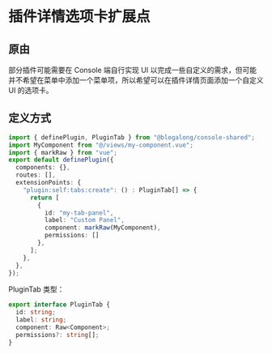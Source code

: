 # 插件详情选项卡扩展点

## 原由

部分插件可能需要在 Console 端自行实现 UI 以完成一些自定义的需求，但可能并不希望在菜单中添加一个菜单项，所以希望可以在插件详情页面添加一个自定义 UI 的选项卡。

## 定义方式

```ts
import { definePlugin, PluginTab } from "@blogalong/console-shared";
import MyComponent from "@/views/my-component.vue";
import { markRaw } from "vue";
export default definePlugin({
  components: {},
  routes: [],
  extensionPoints: {
    "plugin:self:tabs:create": () : PluginTab[] => {
      return [
        {
          id: "my-tab-panel",
          label: "Custom Panel",
          component: markRaw(MyComponent),
          permissions: []
        },
      ];
    },
  },
});
```

PluginTab 类型：

```ts
export interface PluginTab {
  id: string;
  label: string;
  component: Raw<Component>;
  permissions?: string[];
}
```

